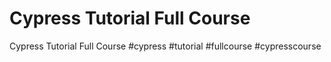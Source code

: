# Cypress Tutorial Full Course
Cypress Tutorial Full Course #cypress #tutorial #fullcourse #cypresscourse
